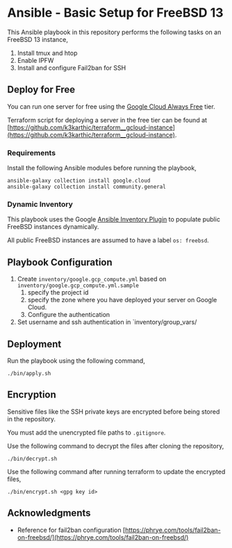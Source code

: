 # Ansible - Basic Setup for FreeBSD 13

This Ansible playbook in this repository performs the following tasks on an FreeBSD 13 instance,
1. Install tmux and htop
1. Enable IPFW
1. Install and configure Fail2ban for SSH

## Deploy for Free

You can run one server for free using the [Google Cloud Always Free](https://cloud.google.com/free) tier.

Terraform script for deploying a server in the free tier can be found at [https://github.com/k3karthic/terraform__gcloud-instance](https://github.com/k3karthic/terraform__gcloud-instance).

### Requirements

Install the following Ansible modules before running the playbook,
```
ansible-galaxy collection install google.cloud
ansible-galaxy collection install community.general
```

### Dynamic Inventory

This playbook uses the Google [Ansible Inventory Plugin](https://docs.ansible.com/ansible/latest/collections/google/cloud/gcp_compute_inventory.html) to populate public FreeBSD instances dynamically.

All public FreeBSD instances are assumed to have a label `os: freebsd`.

## Playbook Configuration

1. Create `inventory/google.gcp_compute.yml` based on `inventory/google.gcp_compute.yml.sample`
    1. specify the project id
    1. specify the zone where you have deployed your server on Google Cloud.
    1. Configure the authentication
1. Set username and ssh authentication in `inventory/group_vars/

## Deployment

Run the playbook using the following command,
```
./bin/apply.sh
```

## Encryption

Sensitive files like the SSH private keys are encrypted before being stored in the repository.

You must add the unencrypted file paths to `.gitignore`.

Use the following command to decrypt the files after cloning the repository,

```
./bin/decrypt.sh
```

Use the following command after running terraform to update the encrypted files,

```
./bin/encrypt.sh <gpg key id>
```

## Acknowledgments

* Reference for fail2ban configuration [https://phrye.com/tools/fail2ban-on-freebsd/](https://phrye.com/tools/fail2ban-on-freebsd/)
